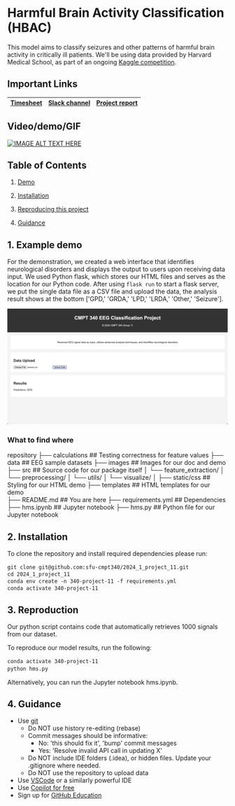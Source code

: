 # Harmful Brain Activity Classification (HBAC)

This model aims to classify seizures and other patterns of harmful brain activity in critically ill patients. We'll be using data provided by Harvard Medical School, as part of an ongoing [Kaggle competition](https://www.kaggle.com/competitions/hms-harmful-brain-activity-classification/overview).
## Important Links

| [Timesheet](https://1sfu-my.sharepoint.com/:x:/g/personal/hamarneh_sfu_ca/EZzEiGQNT3FAphR788z3IrYBEx8ASZ6C2IbP5BXt9pfhCg?e=dp9ZUx) | [Slack channel](https://app.slack.com/client/T06AP91EYG6/C06DW516NA1?selected_team_id=T06AP91EYG6) | [Project report](https://www.overleaf.com/7196966197swyzqqdqbkxt#c96211) |
|-----------|---------------|-------------------------|

## Video/demo/GIF

[![IMAGE ALT TEXT HERE](https://img.youtube.com/vi/XXy3TBCCN7k/0.jpg)](https://www.youtube.com/watch?v=XXy3TBCCN7k)

## Table of Contents
1. [Demo](#demo)

2. [Installation](#installation)

3. [Reproducing this project](#repro)

4. [Guidance](#guide)


<a name="demo"></a>
## 1. Example demo
For the demonstration, we created a web interface that identifies neurological disorders and displays the output to users upon receiving data input. We used Python flask, which stores our HTML files and serves as the location for our Python code. After using ```flask run``` to start a flask server, we put the single data file as a CSV file and upload the data, the analysis result shows at the bottom ['GPD,' 'GRDA,' 'LPD,' 'LRDA,' 'Other,' 'Seizure']. 


![alt text](images/demo_img.png)


### What to find where


repository
├── calculations                 ## Testing correctness for feature values
├── data                         ## EEG sample datasets 
├── images                       ## Images for our doc and demo
├── src                          ## Source code for our package itself
│   └── feature_extraction/
│   └── preprocessing/
│   └── utils/
│   └── visualize/
│
├── static/css                   ## Styling for our HTML demo
├── templates                    ## HTML templates for our demo          
├── README.md                    ## You are here
├── requirements.yml             ## Dependencies
├── hms.ipynb                    ## Jupyter notebook
├── hms.py                       ## Python file for our Jupyter notebook


<a name="installation"></a>

## 2. Installation

To clone the repository and install required dependencies please run:
```batch
git clone git@github.com:sfu-cmpt340/2024_1_project_11.git
cd 2024_1_project_11
conda env create -n 340-project-11 -f requirements.yml
conda activate 340-project-11
```

<a name="repro"></a>
## 3. Reproduction
Our python script contains code that automatically retrieves 1000 signals from our dataset.

To reproduce our model results, run the following:
```bash
conda activate 340-project-11
python hms.py
```
Alternatively, you can run the Jupyter notebook hms.ipynb.

<a name="guide"></a>
## 4. Guidance

- Use [git](https://git-scm.com/book/en/v2)
    - Do NOT use history re-editing (rebase)
    - Commit messages should be informative:
        - No: 'this should fix it', 'bump' commit messages
        - Yes: 'Resolve invalid API call in updating X'
    - Do NOT include IDE folders (.idea), or hidden files. Update your .gitignore where needed.
    - Do NOT use the repository to upload data
- Use [VSCode](https://code.visualstudio.com/) or a similarly powerful IDE
- Use [Copilot for free](https://dev.to/twizelissa/how-to-enable-github-copilot-for-free-as-student-4kal)
- Sign up for [GitHub Education](https://education.github.com/) 
